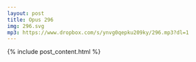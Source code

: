 ```yaml
---
layout: post
title: Opus 296
img: 296.svg
mp3: https://www.dropbox.com/s/ynvg0qepku209ky/296.mp3?dl=1
---
```


{% include post_content.html %}
